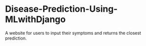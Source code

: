 # Disease-Prediction-Using-MLwithDjango
A website for users to input their symptoms and returns the closest prediction.
